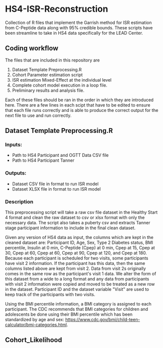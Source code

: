 # HS4-ISR-Reconstruction
Collection of R files that implement the Garrish method for ISR estimation from C-Peptide data along with 95% credible bounds. These scripts have been streamline to take in HS4 data specifically for the LEAD Center.

## Coding workflow
The files that are included in this repository are
1. Dataset Template Preprocessing.R
2. Cohort Parameter estimation script
3. ISR estimation Mixed-Effect at the individual level
4. Complete cohort model execution in a loop file.
5. Preliminary results and analysis file.

Each of these files should be ran in the order in which they are introduced here. There are a few lines in each scipt that have to be edited to ensure that each file runs correctly and is able to produce the correct output for the next file to use and run correctly.

## Dataset Template Preprocessing.R
### Inputs: 
- Path to HS4 Participant and OGTT Data CSV file
- Path to HS4 Participant Tanner

### Outputs:
- Dataset CSV file in format to run ISR model
- Dataset XLSX file in format to run ISR model

### Description
This preprocessing script will take a raw csv file dataset in the Healthy Start 4 format and clean the raw dataset to csv or xlsx format with only the necessary data. The script also takes a puberty csv and extracts Tanner stage participant information to include in the final clean dataset.

Given any version of HS4 data as input, the columns which are kept in the cleaned dataset are: Participant ID, Age, Sex, Type 2 Diabetes status, BMI percentile, Insulin at 0 min, C-Peptide (Cpep) at 0 min, Cpep at 15, Cpep at 30, Cpep at 60, Cpep at 60, Cpep at 90, Cpep at 120, and Cpep at 180. Because each participant is scheduled for two visits, some participants have visit 2 information. If the participant has this data, then the same columns listed above are kept from visit 2. Data from visit 2s originally comes in the same row as the participant's visit 1 data. We alter the form of this dataset from a wide to a long format and any data from participants with visit 2 information were copied and moved to be treated as a new row in the dataset. Participant ID and the dataset variable "Visit" are used to keep track of the participants with two visits. 

Using the BMI percentile information, a BMI category is assigned to each participant. The CDC recommends that BMI categories for children and adolescents be done using their BMI percentile which has been standardized by age and sex: https://www.cdc.gov/bmi/child-teen-calculator/bmi-categories.html. 


## Cohort_Likelihood 

